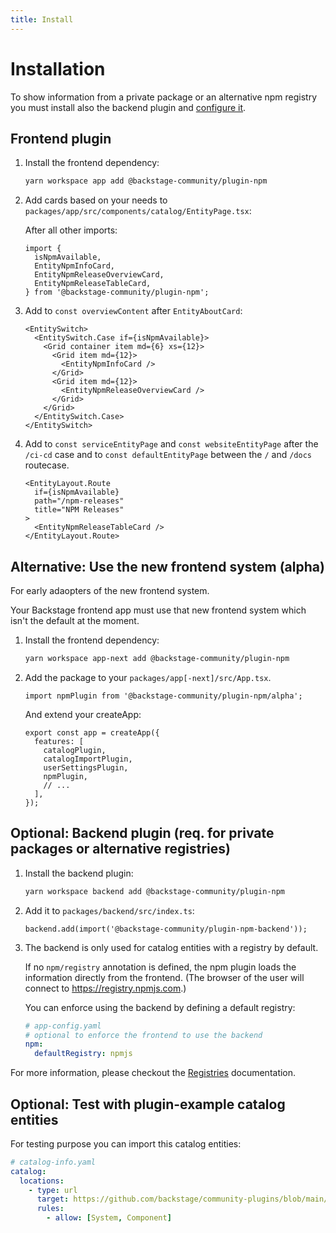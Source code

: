 ```yaml
---
title: Install
---
```


# Installation

To show information from a private package or an alternative npm registry
you must install also the backend plugin and [configure it](./registries.md).

## Frontend plugin

1. Install the frontend dependency:

   ```sh
   yarn workspace app add @backstage-community/plugin-npm
   ```

2. Add cards based on your needs to `packages/app/src/components/catalog/EntityPage.tsx`:

   After all other imports:

   ```tsx
   import {
     isNpmAvailable,
     EntityNpmInfoCard,
     EntityNpmReleaseOverviewCard,
     EntityNpmReleaseTableCard,
   } from '@backstage-community/plugin-npm';
   ```

3. Add to `const overviewContent` after `EntityAboutCard`:

   ```tsx
   <EntitySwitch>
     <EntitySwitch.Case if={isNpmAvailable}>
       <Grid container item md={6} xs={12}>
         <Grid item md={12}>
           <EntityNpmInfoCard />
         </Grid>
         <Grid item md={12}>
           <EntityNpmReleaseOverviewCard />
         </Grid>
       </Grid>
     </EntitySwitch.Case>
   </EntitySwitch>
   ```

4. Add to `const serviceEntityPage` and `const websiteEntityPage` after the `/ci-cd` case
   and to `const defaultEntityPage` between the `/` and `/docs` routecase.

   ```tsx
   <EntityLayout.Route
     if={isNpmAvailable}
     path="/npm-releases"
     title="NPM Releases"
   >
     <EntityNpmReleaseTableCard />
   </EntityLayout.Route>
   ```

## Alternative: Use the new frontend system (alpha)

For early adaopters of the new frontend system.

Your Backstage frontend app must use that new frontend system which isn't the default at the moment.

1. Install the frontend dependency:

   ```sh
   yarn workspace app-next add @backstage-community/plugin-npm
   ```

2. Add the package to your `packages/app[-next]/src/App.tsx`.

   ```tsx
   import npmPlugin from '@backstage-community/plugin-npm/alpha';
   ```

   And extend your createApp:

   ```tsx
   export const app = createApp({
     features: [
       catalogPlugin,
       catalogImportPlugin,
       userSettingsPlugin,
       npmPlugin,
       // ...
     ],
   });
   ```

## Optional: Backend plugin (req. for private packages or alternative registries)

1. Install the backend plugin:

   ```sh
   yarn workspace backend add @backstage-community/plugin-npm
   ```

2. Add it to `packages/backend/src/index.ts`:

   ```tsx
   backend.add(import('@backstage-community/plugin-npm-backend'));
   ```

3. The backend is only used for catalog entities with a registry by default.

   If no `npm/registry` annotation is defined, the npm plugin loads the
   information directly from the frontend.
   (The browser of the user will connect to https://registry.npmjs.com.)

   You can enforce using the backend by defining a default registry:

   ```yaml
   # app-config.yaml
   # optional to enforce the frontend to use the backend
   npm:
     defaultRegistry: npmjs
   ```

For more information, please checkout the [Registries](./registries.md) documentation.

## Optional: Test with plugin-example catalog entities

For testing purpose you can import this catalog entities:

```yaml
# catalog-info.yaml
catalog:
  locations:
    - type: url
      target: https://github.com/backstage/community-plugins/blob/main/workspaces/npm/examples/entities.yaml
      rules:
        - allow: [System, Component]
```
